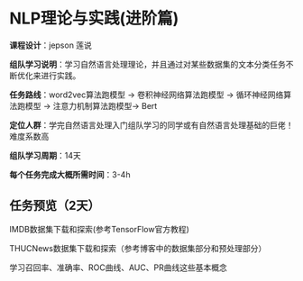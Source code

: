 # NLP理论与实践(进阶篇)



**课程设计**：jepson 莲说

**组队学习说明**：学习自然语言处理理论，并且通过对某些数据集的文本分类任务不断优化来进行实践。

**任务路线**：word2vec算法跑模型 → 卷积神经网络算法跑模型 → 循环神经网络算法跑模型 → 注意力机制算法跑模型→  Bert

**定位人群**：学完自然语言处理入门组队学习的同学或有自然语言处理基础的巨佬！难度系数高

**组队学习周期**：14天



**每个任务完成大概所需时间**：3-4h





## 任务预览（2天）

IMDB数据集下载和探索(参考TensorFlow官方教程)

THUCNews数据集下载和探索（参考博客中的数据集部分和预处理部分）

学习召回率、准确率、ROC曲线、AUC、PR曲线这些基本概念
